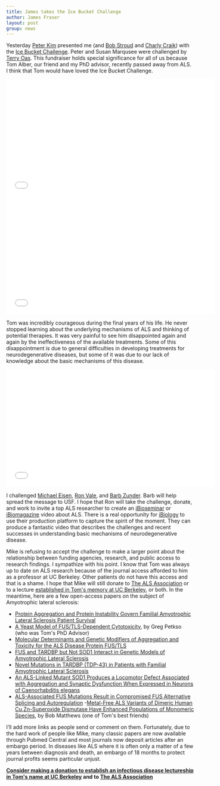 ```yaml
---
title: James takes the Ice Bucket Challenge
author: James Fraser
layout: post
group: news
---
```

Yesterday [Peter Kim](http://web.stanford.edu/group/kimlab/) presented me (and [Bob Stroud](http://www.msg.ucsf.edu/stroud/index.htm) and [Charly Craik](http://www.craiklab.ucsf.edu/)) with the [Ice Bucket Challenge](http://www.alsa.org/fight-als/ice-bucket-challenge.html). Peter and Susan Marqusee were challenged by [Terry Oas](https://www.youtube.com/watch?v=-ils6pggkGg). This fundraiser holds special significance for all of us because Tom Alber, our friend and my PhD advisor, recently passed away from ALS. I think that Tom would have loved the Ice Bucket Challenge.

<div class="video-container">
         <iframe src="//www.youtube.com/embed/fQ7p9mHDJUw" frameborder="0" width="560" height="315"></iframe>
</div>


<div class="video-container">
         <iframe src="//www.youtube.com/embed/9VrzhmSkqfQ" frameborder="0" width="560" height="315"></iframe>
</div>


Tom was incredibly courageous during the final years of his life. He never stopped learning about the underlying mechanisms of ALS and thinking of potential therapies. It was very painful to see him disappointed again and again by the ineffectiveness of the available treatments. Some of this disappointment is due to general difficulties in developing treatments for neurodegenerative diseases, but some of it was due to our lack of knowledge about the basic mechanisms of this disease.

<div class="video-container">
         <iframe src="//www.youtube.com/embed/UJ2mUbhzWic" frameborder="0" width="560" height="315"></iframe>
</div>

I challenged [Michael Eisen]( http://michaeleisen.org), [Ron Vale](http://valelab.ucsf.edu/), and [Barb Zunder](http://www.usfca.edu/sds/staff/). Barb will help spread the message to USF. I hope that Ron will take the challenge, donate, and work to invite a top ALS researcher to create an [iBioseminar](http://www.ibiology.org/ibioseminars.html) or [iBiomagazine](http://www.ibiology.org/ibiomagazine.html) video about ALS. There is a real opportunity for [iBiology](http://www.ibiology.org/) to use their production platform to capture the spirit of the moment. They can produce a fantastic video that describes the challenges and recent successes in understanding basic mechanisms of neurodegenerative disease.

Mike is refusing to accept the challenge to make a larger point about the relationship between funding agencies, research, and public access to research findings.  I sympathize with his point. I know that Tom was always up to date on ALS research because of the journal access afforded to him as a professor at UC Berkeley.  Other patients do not have this access and that is a shame. I hope that Mike will still donate to [The ALS Association](https://secure2.convio.net/alsa/site/Donation2;jsessionid=FB956D73A15162C5668CD3AD9D926FC3.app293b?df_id=27420&27420.donation=form1) or to a lecture [established in Tom's memory at UC Berkeley](http://givetocal.berkeley.edu/browse/?u=383), or both. In the meantime, here are a few open-access papers on the subject of Amyotrophic lateral sclerosis:

- [Protein Aggregation and Protein Instability Govern Familial Amyotrophic Lateral Sclerosis Patient Survival](http://www.plosbiology.org/article/info%3Adoi%2F10.1371%2Fjournal.pbio.0060170)
- [A Yeast Model of FUS/TLS-Dependent Cytotoxicity](http://www.plosbiology.org/article/info%3Adoi%2F10.1371%2Fjournal.pbio.1001052), by Greg Petkso (who was Tom's PhD Advisor)
- [Molecular Determinants and Genetic Modifiers of Aggregation and Toxicity for the ALS Disease Protein FUS/TLS](http://www.plosbiology.org/article/info%3Adoi%2F10.1371%2Fjournal.pbio.1000614)
- [FUS and TARDBP but Not SOD1 Interact in Genetic Models of Amyotrophic Lateral Sclerosis](http://www.plosgenetics.org/article/info%3Adoi%2F10.1371%2Fjournal.pgen.1002214)
- [Novel Mutations in TARDBP (TDP-43) in Patients with Familial Amyotrophic Lateral Sclerosis](http://www.plosgenetics.org/article/info%3Adoi%2F10.1371%2Fjournal.pgen.1000193)
- [An ALS-Linked Mutant SOD1 Produces a Locomotor Defect Associated with Aggregation and Synaptic Dysfunction When Expressed in Neurons of Caenorhabditis elegans](http://www.plosgenetics.org/article/info%3Adoi%2F10.1371%2Fjournal.pgen.1000350)
- [ALS-Associated FUS Mutations Result in Compromised FUS Alternative Splicing and Autoregulation](http://www.plosgenetics.org/article/info%3Adoi%2F10.1371%2Fjournal.pgen.1003895)
-[Metal-Free ALS Variants of Dimeric Human Cu,Zn-Superoxide Dismutase Have Enhanced Populations of Monomeric Species](http://dx.plos.org/10.1371/journal.pone.0010064), by Bob Matthews (one of Tom's best friends)

I’ll add more links as people send or comment on them.  Fortunately, due to the hard work of people like Mike, many classic papers are now available through Pubmed Central and most journals now deposit articles after an embargo period.  In diseases like ALS where it is often only a matter of a few years between diagnosis and death, an embargo of 18 months to protect journal profits seems particular unjust.

**[Consider making a donation to establish an infectious disease lectureship in Tom's name at UC Berkeley](http://givetocal.berkeley.edu/browse/?u=383)
and to [The ALS Association](https://secure2.convio.net/alsa/site/Donation2;jsessionid=FB956D73A15162C5668CD3AD9D926FC3.app293b?df_id=27420&27420.donation=form1)**
